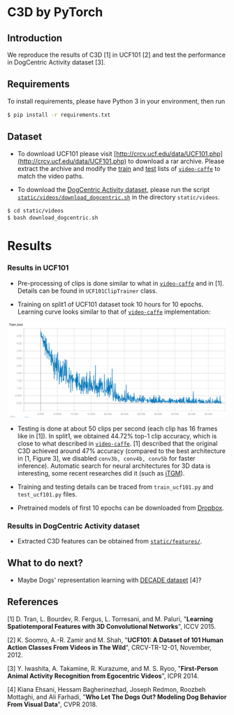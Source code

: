 C3D by PyTorch
=====

## Introduction
We reproduce the results of C3D [1] in UCF101 [2] and test the performance in DogCentric Activity dataset [3].

## Requirements

To install requirements, please have Python 3 in your environment, then run

```bash
$ pip install -r requirements.txt
```

## Dataset

* To download UCF101 please visit [http://crcv.ucf.edu/data/UCF101.php](http://crcv.ucf.edu/data/UCF101.php) to download a rar archive.
Please extract the archive and modify the [train](https://github.com/chuckcho/video-caffe/blob/master/examples/c3d_ucf101/c3d_ucf101_train_split1.txt) and [test](https://github.com/chuckcho/video-caffe/blob/master/examples/c3d_ucf101/c3d_ucf101_test_split1.txt) lists of [`video-caffe`](https://github.com/chuckcho/video-caffe) to match the video paths.

* To download the [DogCentric Activity dataset](http://robotics.ait.kyushu-u.ac.jp/yumi/db/first_dog.html), please run the script [`static/videos/download_dogcentric.sh`](./static/videos/download_dogcentric.sh) in the directory `static/videos`.

```bash
$ cd static/videos
$ bash download_dogcentric.sh
```

# Results
### Results in UCF101

* Pre-processing of clips is done similar to what in [`video-caffe`](https://github.com/chuckcho/video-caffe) and in [1].
Details can be found in `UCF101ClipTrainer` class.

* Training on split1 of UCF101 dataset took 10 hours for 10 epochs. Learning curve looks similar to that of [`video-caffe`](https://github.com/chuckcho/video-caffe) implementation:

![UCF101 Learning curve](./static/train_loss.png)

* Testing is done at about 50 clips per second (each clip has 16 frames like in [1]).
In split1, we obtained 44.72% top-1 clip accuracy, which is close to what described in [`video-caffe`](https://github.com/chuckcho/video-caffe).
[1] described that the original C3D achieved around 47% accuracy (compared to the best architecture in [1, Figure 3], we disabled `conv3b, conv4b, conv5b` for faster inference).
Automatic search for neural architectures for 3D data is interesting, some recent researches did it (such as [iTGM](https://arxiv.org/pdf/1811.10636.pdf)).

* Training and testing details can be traced from `train_ucf101.py` and `test_ucf101.py` files.

* Pretrained models of first 10 epochs can be downloaded from [Dropbox](https://www.dropbox.com/sh/mzr9fazsfkfjpyx/AAAUU2R31galLpRrK97QOjBEa?dl=0).

### Results in DogCentric Activity dataset

* Extracted C3D features can be obtained from [`static/features/`](./static/features).


## What to do next?

* Maybe Dogs' representation learning with [DECADE dataset](https://github.com/ehsanik/dogTorch) [4]?

## References

[1] D. Tran, L. Bourdev, R. Fergus, L. Torresani, and M. Paluri, "**Learning Spatiotemporal Features with 3D Convolutional Networks**", ICCV 2015.

[2] K. Soomro, A.-R. Zamir and M. Shah, "**UCF101: A Dataset of 101 Human Action Classes From Videos in The Wild**", CRCV-TR-12-01, November, 2012. 

[3] Y. Iwashita, A. Takamine, R. Kurazume, and M. S. Ryoo, "**First-Person Animal Activity Recognition from Egocentric Videos**", ICPR 2014. 

[4] Kiana Ehsani, Hessam Bagherinezhad, Joseph Redmon, Roozbeh Mottaghi, and Ali Farhadi, "**Who Let The Dogs Out? Modeling Dog Behavior From Visual Data**", CVPR 2018.
